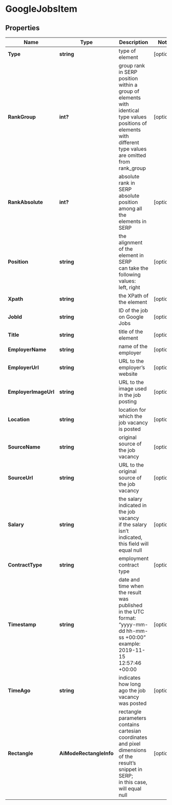 # GoogleJobsItem


## Properties

| Name | Type | Description | Notes |
|------------ | ------------- | ------------- | -------------|
**Type** | **string** | type of element |[optional]|
**RankGroup** | **int?** | group rank in SERP<br>position within a group of elements with identical type values<br>positions of elements with different type values are omitted from rank_group |[optional]|
**RankAbsolute** | **int?** | absolute rank in SERP<br>absolute position among all the elements in SERP |[optional]|
**Position** | **string** | the alignment of the element in SERP<br>can take the following values:<br>left, right |[optional]|
**Xpath** | **string** | the XPath of the element |[optional]|
**JobId** | **string** | ID of the job on Google Jobs |[optional]|
**Title** | **string** | title of the element |[optional]|
**EmployerName** | **string** | name of the employer |[optional]|
**EmployerUrl** | **string** | URL to the employer’s website |[optional]|
**EmployerImageUrl** | **string** | URL to the image used in the job posting |[optional]|
**Location** | **string** | location for which the job vacancy is posted |[optional]|
**SourceName** | **string** | original source of the job vacancy |[optional]|
**SourceUrl** | **string** | URL to the original source of the job vacancy |[optional]|
**Salary** | **string** | the salary indicated in the job vacancy<br>if the salary isn’t indicated, this field will equal null |[optional]|
**ContractType** | **string** | employment contract type |[optional]|
**Timestamp** | **string** | date and time when the result was published<br>in the UTC format: “yyyy-mm-dd hh-mm-ss +00:00”<br>example:<br>2019-11-15 12:57:46 +00:00 |[optional]|
**TimeAgo** | **string** | indicates how long ago the job vacancy was posted |[optional]|
**Rectangle** | **AiModeRectangleInfo** | rectangle parameters<br>contains cartesian coordinates and pixel dimensions of the result’s snippet in SERP;<br>in this case, will equal null |[optional]|